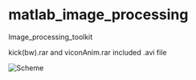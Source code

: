 # matlab_image_processing
Image_processing_toolkit

kick(bw).rar and viconAnim.rar included .avi file

![Scheme](collision_detection.gif)
